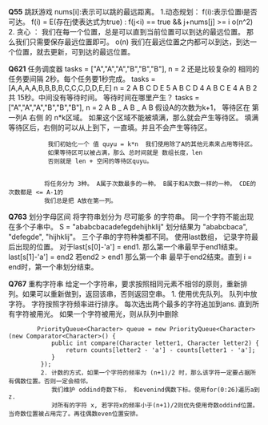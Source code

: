 **Q55**      跳跃游戏 nums[i]:表示可以跳的最远距离。
                1.动态规划： f(i):表示位置i是否可达。 f(i) = E(存在j使表达式为true) : f(j<i) == true && j+nums[j] >= i  o(n^2)
                2. 贪心 ： 我们在每一个位置，总是可以直到当前位置可以到达的最远位置。 那么我们只需要保存最远位置即可。  o(n)
                            我们在最远位置之内都可以到达，到达一个位置，就去更新，可到达的最远位置。
        
**Q621**      任务调度器  tasks = ["A","A","A","B","B","B"], n = 2 还是比较复杂的 相同的任务要间隔 2秒。每个任务要1秒完成。
             tasks = [A,A,A,A,B,B,B,B,C,C,C,D,D,E,E] n = 2
              A B C D E   5
              A B C D     4
              A B C E     4
              A B         2  
              共  15秒。中间没有等待时间。 等待时间在哪里产生？
               tasks = ["A","A","A","B","B","B"], n = 2
               A B _
               A B _
               A B 
               假设A的次数为k+1， 等待区在 第一列A 右侧 的 n*k区域。 如果这个区域不能被填满，那么就会产生等待区。
               填满等待区后，右侧的可以从上到下，一直填。并且不会产生等待区。

               我们初始化一个 值 quyu = k*n  我们使用除了A的其他元素来占用等待区。 
               如果等待区可以被占满，那么 总时间就是 数组长度，len  
               否则就是 len + 空闲的等待区quyu。 


              将任务分为 3种。 A属于次数最多的一种。 B属于和A次数一样的一种。 CDE的次数都是 <= A-1的
              我们总是把 A放在第一列。 
             
**Q763**    划分字母区间  将字符串划分为 尽可能多 的字符串。  同一个字符不能出现在多个子串中。
            S = "ababcbacadefegdehijhklij"  划分结果为 "ababcbaca", "defegde", "hijhklij"。 三个子串的字符种类都不同。
            使用last数组， 记录字符最后出现的位置。
            对于last[s[0]-'a'] = end1.  那么第一个串最早于end1结束。  last[s[1]-'a'] = end2 若end2 > end1 那么第一个串
            最早于end2结束。直到 i = end时，第一个串划分结束。
            
**Q767**    重构字符串   给定一个字符串，要求按照相同元素不相邻的原则，重新排列。如果可以重新做到，返回该串，否则返回空串。
            1. 使用优先队列。 队列中放 字符。 字符按照字符频率进行排序。 每次选出两个最多的字符追加到ans. 直到所有字符被用光。
                如果一个字符被用光，则从队列中删除

            PriorityQueue<Character> queue = new PriorityQueue<Character>(new Comparator<Character>() {
                public int compare(Character letter1, Character letter2) {
                    return counts[letter2 - 'a'] - counts[letter1 - 'a'];
                }
             });
             2. 计数的方式，如果一个字符的频率为 (n+1)/2 时，那么该字符一定要占据所有偶数位置。否则一定会相邻。
                我们维护 oddind奇数下标， 和evenind偶数下标。使用for(0:26)遍历a到z.
                对所有的字符 x, 若字符x的频率小于(n+1)/2则优先使用奇数oddind位置。 当奇数位置被占用完了。再往偶数even位置安排。
